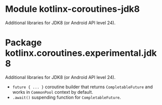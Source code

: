 # Module kotlinx-coroutines-jdk8

Additional libraries for JDK8 (or Android API level 24).

# Package kotlinx.coroutines.experimental.jdk8

Additional libraries for JDK8 (or Android API level 24).

* `future { ... }` coroutine builder that returns `CompletableFuture` and works in `CommonPool` context by default.
* `.await()` suspending function for `CompletableFuture`.

